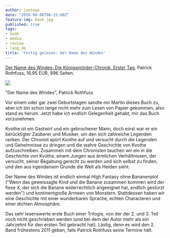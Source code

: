 ```yaml
---
author: isotopp
date: "2010-08-08T06:15:00Z"
feature-img: book.jpg
published: true
tags:
- book
- media
- review
- lang_de
title: 'Fertig gelesen: Der Name des Windes'
---
```

[Der Name des Windes: Die Königsmörder-Chronik. Erster Tag](http://www.amazon.de/Name-Windes-Die-Königsmörder-Chronik-Erster/dp/3608938788/kristiankohntopp),
Patrick Rothfuss, 16.95 EUR, 896 Seiten.

![](https://blog.koehntopp.info/uploads/name_des_windes.jpg)

"Der Name des Windes", Patrick Rothfuss

Vor einem oder gar zwei Geburtstagen sandte mir Martin dieses Buch zu, aber
ich bin schon lange nicht mehr zum Lesen von Papier gekommen, also stand es
herum. Jetzt habe ich endlich Gelegenheit gehabt, mir das Buch vorzunehmen.

Kvothe ist ein Gastwirt und ein gebrochener Mann, doch einst war er ein
berücktigter Zauberer und Musiker, um den sich zahlreiche Legenden ranken.
Der Chronist spürt Kvothe auf und versucht durch die Legenden und
Geheimnisse zu dringen und die wahre Geschichte von Kvothe aufzuschreiben.
Zusammen mit dem Chronisten tauchen wir ein in die Geschichte von Kvothe,
einem Jungen aus ärmlichen Verhältnissen, der versucht, seiner Begabung
gerecht zu werden und sich selbst zu finden, und den aus irgendeinem Grunde
die Welt als Helden sieht.

Der Name des Windes ist endlich einmal High Fantasy ohne Bananenplot ("Wenn
das geweissagte Kind und die Banane zusammen kommen wird der fiese X, der
sich die Banane widerrechtlich angeeignet hat, endlich gestürzt werden") und
kontinentgroße Armeen von Monstern. Stattdessen haben wir eine Geschichte
mit einer wunderbaren Sprache, echten Characteren und einer dichten
Atmosphäre.

Das sehr lesenswerte erste Buch einer Trilogie, von der der 2. und 3. Teil
noch nicht geschrieben werden (und bei dem der Autor mehr als ein Jahrzehnt
für den ersten Teil gebracht hat). Lästig, denn es wird den 2. Band
frühestens 2011 geben, falls Patrick Rothfuss seine Termine hält.
